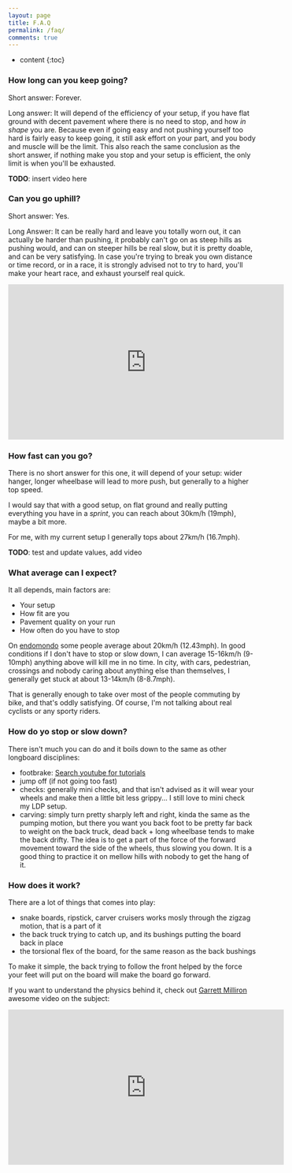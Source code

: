```yaml
---
layout: page
title: F.A.Q
permalink: /faq/
comments: true
---
```


* content
{:toc}

### How long can you keep going?

Short answer: Forever.

Long answer: It will depend of the efficiency of your setup, if you have flat
ground with decent pavement where there is no need to stop, and how *in shape*
you are. Because even if going easy and not pushing yourself too hard is fairly
easy to keep going, it still ask effort on your part, and you body and
muscle will be the limit. This also reach the same conclusion as the short
answer, if nothing make you stop and your setup is efficient, the only limit is
when you'll be exhausted.

**TODO**: insert video here

### Can you go uphill?

Short answer: Yes.

Long Answer: It can be really hard and leave you totally worn out, it can
actually be harder than pushing, it probably can't go on as steep hills as
pushing would, and can on steeper hills be real slow, but it is pretty doable,
and can be very satisfying. In case you're trying to break you own distance or
time record, or in a race, it is strongly advised not to try to hard, you'll
make your heart race, and exhaust yourself real quick.

<iframe width="560" height="315" src="https://www.youtube.com/embed/pPd1ybgeKNQ" frameborder="0" allowfullscreen></iframe>

### How fast can you go?

There is no short answer for this one, it will depend of your setup: wider
hanger, longer wheelbase will lead to more push, but generally to a higher top
speed.

I would say that with a good setup, on flat ground and really putting
everything you have in a *sprint*, you can reach about 30km/h (19mph), maybe a
bit more.

For me, with my current setup I generally tops about 27km/h (16.7mph).

**TODO**: test and update values, add video

### What average can I expect?

It all depends, main factors are:

- Your setup
- How fit are you
- Pavement quality on your run
- How often do you have to stop

On [endomondo](https://www.endomondo.com/) some people average about 20km/h
(12.43mph). In good conditions if I don't have to stop or slow down, I can
average 15-16km/h (9-10mph) anything above will kill me in no time. In city,
with cars, pedestrian, crossings and nobody caring about anything else than
themselves, I generally get stuck at about 13-14km/h (8-8.7mph).

That is generally enough to take over most of the people commuting by bike, and
that's oddly satisfying. Of course, I'm not talking about real cyclists or any
sporty riders.

### How do yo stop or slow down?

There isn't much you can do and it boils down to the same as other longboard
disciplines:

- footbrake: [Search youtube for tutorials](https://www.youtube.com/results?search_query=footbrake%20longboard&search=Search)
- jump off (if not going too fast)
- checks: generally mini checks, and that isn't advised as it will wear your
  wheels and make then a little bit less grippy... I still love to mini check
  my LDP setup.
- carving: simply turn pretty sharply left and right, kinda the same as the
  pumping motion, but there you want you back foot to be pretty far back to
  weight on the back truck, dead back + long wheelbase tends to make the back
  drifty. The idea is to get a part of the force of the forward movement toward
  the side of the wheels, thus slowing you down. It is a good thing to practice
  it on mellow hills with nobody to get the hang of it.

### How does it work?

There are a lot of things that comes into play:
- snake boards, ripstick, carver cruisers works mosly through the zigzag
  motion, that is a part of it
- the back truck trying to catch up, and its bushings putting the board back in
  place
- the torsional flex of the board, for the same reason as the back bushings

To make it simple, the back trying to follow the front helped by the force your
feet will put on the board will make the board go forward.

If you want to understand the physics behind it, check out [Garrett
Milliron](https://www.youtube.com/channel/UC5Ds8DNxOxpAjTQShBAaJ6A) awesome
video on the subject:

<iframe width="560" height="315" src="https://www.youtube.com/embed/YgUmAwq1WG4" frameborder="0" allowfullscreen></iframe>

